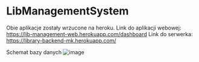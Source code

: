 # LibManagementSystem

Obie aplikacje zostały wrzucone na heroku.
Link do aplikacji webowej: https://lib-management-web.herokuapp.com/dashboard
Link do serwerka: https://library-backend-mk.herokuapp.com/

Schemat bazy danych
![image](https://user-images.githubusercontent.com/25044505/134206502-7eb99198-d5bb-433e-beb5-8aac99bdac60.png)
